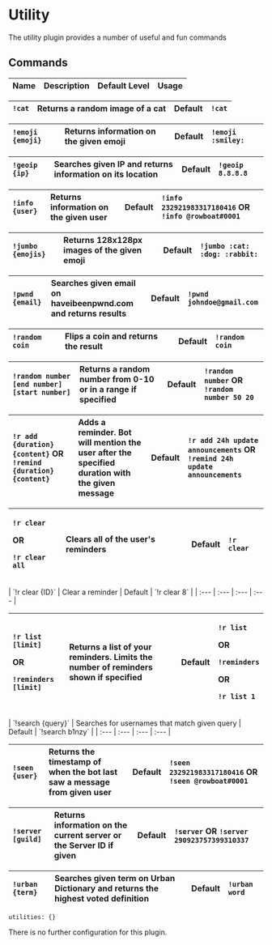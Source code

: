 # Utility

The utility plugin provides a number of useful and fun commands

## Commands

| Name | Description | Default Level | Usage |
| :--- | :--- | :--- | :--- |


| `!cat` | Returns a random image of a cat | Default | `!cat` |
| :--- | :--- | :--- | :--- |


| `!emoji {emoji}` | Returns information on the given emoji | Default | `!emoji :smiley:` |
| :--- | :--- | :--- | :--- |


| `!geoip {ip}` | Searches given IP and returns information on its location | Default | `!geoip 8.8.8.8` |
| :--- | :--- | :--- | :--- |


| `!info {user}` | Returns information on the given user | Default | `!info 232921983317180416` OR `!info @rowboat#0001` |
| :--- | :--- | :--- | :--- |


| `!jumbo {emojis}` | Returns 128x128px images of the given emoji | Default | `!jumbo :cat: :dog: :rabbit:` |
| :--- | :--- | :--- | :--- |


| `!pwnd {email}` | Searches given email on haveibeenpwnd.com and returns results | Default | `!pwnd johndoe@gmail.com` |
| :--- | :--- | :--- | :--- |


| `!random coin` | Flips a coin and returns the result | Default | `!random coin` |
| :--- | :--- | :--- | :--- |


| `!random number [end number] [start number]` | Returns a random number from 0-10 or in a range if specified | Default | `!random number` OR `!random number 50 20` |
| :--- | :--- | :--- | :--- |


| `!r add {duration} {content}` OR `!remind {duration} {content}` | Adds a reminder. Bot will mention the user after the specified duration with the given message | Default | `!r add 24h update announcements` OR `!remind 24h update announcements` |
| :--- | :--- | :--- | :--- |


<table>
  <thead>
    <tr>
      <th style="text-align:left">
        <p><code>!r clear</code>
        </p>
        <p>OR</p>
        <p><code>!r clear all</code>
        </p>
      </th>
      <th style="text-align:left">Clears all of the user's reminders</th>
      <th style="text-align:left">Default</th>
      <th style="text-align:left"><code>!r clear</code>
      </th>
    </tr>
  </thead>
  <tbody></tbody>
</table>| `!r clear {ID}` | Clear a reminder | Default | `!r clear 8` |
| :--- | :--- | :--- | :--- |


<table>
  <thead>
    <tr>
      <th style="text-align:left">
        <p><code>!r list [limit]</code>
        </p>
        <p>OR</p>
        <p><code>!reminders [limit]</code>
        </p>
      </th>
      <th style="text-align:left">Returns a list of your reminders. Limits the number of reminders shown
        if specified</th>
      <th style="text-align:left">Default</th>
      <th style="text-align:left">
        <p><code>!r list</code>
        </p>
        <p>OR</p>
        <p><code>!reminders</code>
        </p>
        <p>OR</p>
        <p><code>!r list 1</code>
        </p>
      </th>
    </tr>
  </thead>
  <tbody></tbody>
</table>| `!search {query}` | Searches for usernames that match given query | Default | `!search b1nzy` |
| :--- | :--- | :--- | :--- |


| `!seen {user}` | Returns the timestamp of when the bot last saw a message from given user | Default | `!seen 232921983317180416` OR `!seen @rowboat#0001` |
| :--- | :--- | :--- | :--- |


| `!server [guild]` | Returns information on the current server or the Server ID if given | Default | `!server` OR `!server 290923757399310337` |
| :--- | :--- | :--- | :--- |


| `!urban {term}` | Searches given term on Urban Dictionary and returns the highest voted definition | Default |  `!urban word` |
| :--- | :--- | :--- | :--- |


```text
utilities: {}
```

There is no further configuration for this plugin.

